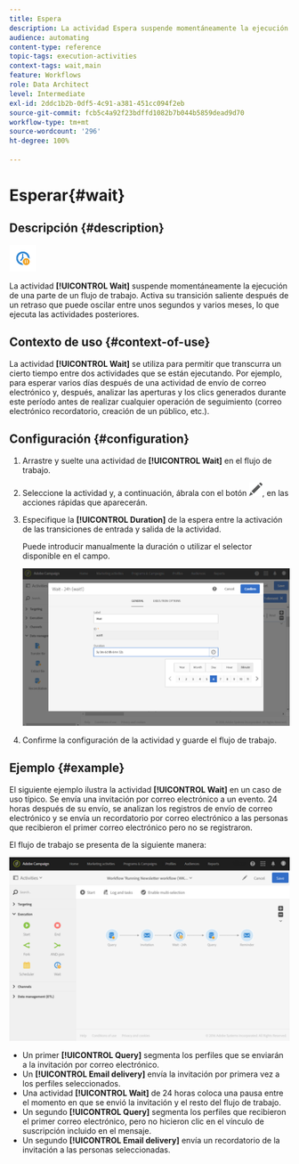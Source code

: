 ```yaml
---
title: Espera
description: La actividad Espera suspende momentáneamente la ejecución de una parte de un flujo de trabajo.
audience: automating
content-type: reference
topic-tags: execution-activities
context-tags: wait,main
feature: Workflows
role: Data Architect
level: Intermediate
exl-id: 2ddc1b2b-0df5-4c91-a381-451cc094f2eb
source-git-commit: fcb5c4a92f23bdffd1082b7b044b5859dead9d70
workflow-type: tm+mt
source-wordcount: '296'
ht-degree: 100%

---
```


# Esperar{#wait}

## Descripción {#description}

![](assets/wait.png)

La actividad **[!UICONTROL Wait]** suspende momentáneamente la ejecución de una parte de un flujo de trabajo. Activa su transición saliente después de un retraso que puede oscilar entre unos segundos y varios meses, lo que ejecuta las actividades posteriores.

## Contexto de uso {#context-of-use}

La actividad **[!UICONTROL Wait]** se utiliza para permitir que transcurra un cierto tiempo entre dos actividades que se están ejecutando. Por ejemplo, para esperar varios días después de una actividad de envío de correo electrónico y, después, analizar las aperturas y los clics generados durante este período antes de realizar cualquier operación de seguimiento (correo electrónico recordatorio, creación de un público, etc.).

## Configuración {#configuration}

1. Arrastre y suelte una actividad de **[!UICONTROL Wait]** en el flujo de trabajo.
1. Seleccione la actividad y, a continuación, ábrala con el botón ![](assets/edit_darkgrey-24px.png), en las acciones rápidas que aparecerán.
1. Especifique la **[!UICONTROL Duration]** de la espera entre la activación de las transiciones de entrada y salida de la actividad.

   Puede introducir manualmente la duración o utilizar el selector disponible en el campo.

   ![](assets/wait_duration.png)

1. Confirme la configuración de la actividad y guarde el flujo de trabajo.

## Ejemplo {#example}

El siguiente ejemplo ilustra la actividad **[!UICONTROL Wait]** en un caso de uso típico. Se envía una invitación por correo electrónico a un evento. 24 horas después de su envío, se analizan los registros de envío de correo electrónico y se envía un recordatorio por correo electrónico a las personas que recibieron el primer correo electrónico pero no se registraron.

El flujo de trabajo se presenta de la siguiente manera:

![](assets/wait_example_workflow.png)

* Un primer **[!UICONTROL Query]** segmenta los perfiles que se enviarán a la invitación por correo electrónico.
* Un **[!UICONTROL Email delivery]** envía la invitación por primera vez a los perfiles seleccionados.
* Una actividad **[!UICONTROL Wait]** de 24 horas coloca una pausa entre el momento en que se envió la invitación y el resto del flujo de trabajo.
* Un segundo **[!UICONTROL Query]** segmenta los perfiles que recibieron el primer correo electrónico, pero no hicieron clic en el vínculo de suscripción incluido en el mensaje.
* Un segundo **[!UICONTROL Email delivery]** envía un recordatorio de la invitación a las personas seleccionadas.
